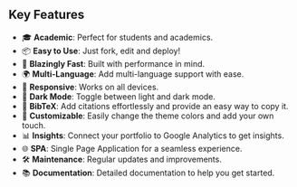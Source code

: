 
## Key Features

- 🎓 **Academic**: Perfect for students and academics.
- 📦 **Easy to Use**: Just fork, edit and deploy!
- 🚀 **Blazingly Fast**: Built with performance in mind.
- 🌍 **Multi-Language**: Add multi-language support with ease.
- 📱 **Responsive**: Works on all devices.
- 🌙 **Dark Mode**: Toggle between light and dark mode.
- 📰 **BibTeX**: Add citations effortlessly and provide an easy way to copy it.
- 🎨 **Customizable**: Easily change the theme colors and add your own touch.
- 📊 **Insights**: Connect your portfolio to Google Analytics to get insights.
- 🌐 **SPA**: Single Page Application for a seamless experience.
- 🛠️ **Maintenance**: Regular updates and improvements.
- 📚 **Documentation**: Detailed documentation to help you get started.


